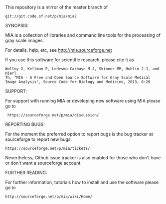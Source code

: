 This repository is a mirror of the master branch of

    git://git.code.sf.net/p/mia/mia2

SYNOPSIS: 

MIA is a collection of libraries and command line tools for the processing 
of gray scale images. 

For details, help, etc, see http://mia.sourceforge.net

If you use this software for scientific research, please cite it as 

    Wollny G, Kellman P, Ledesma-Carbayo M-J, Skinner MM, Hublin J-J, and Hierl
    Th, "MIA - A Free and Open Source Software for Gray Scale Medical 
    Image Analysis", Source Code for Biology and Medicine, 2013, 8:20

SUPPORT: 

For support with running MIA or developing new software using MIA please go to 

     https://sourceforge.net/p/mia/discussion/

REPORTING BUGS:
 
For the moment the preferred option to report bugs is the bug tracker at sourceforge to report new bugs: 

    https://sourceforge.net/p/mia/tickets/

Nevertheless, Github issue tracker is also enabled for those who don't have or don't want a sourceforge account. 

FURTHER READING:

For further information, tutorials how to install and use the software please go to 

    http://sourceforge.net/p/mia/wiki/Home/

